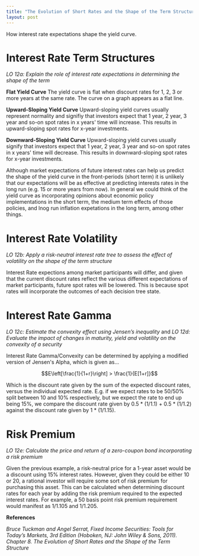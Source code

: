 ```yaml
---
title: "The Evolution of Short Rates and the Shape of the Term Structure"
layout: post
---
```

How interest rate expectations shape the yield curve.

# Interest Rate Term Structures
*LO 12a: Explain the role of interest rate expectations in determining the shape of the term*

**Flat Yield Curve**
The yield curve is flat when discount rates for 1, 2, 3 or more years at the same rate. The curve on a graph appears as a flat line.

**Upward-Sloping Yield Curve** 
Upward-sloping yield curves usually represent normality and signifiy that investors expect that 1 year, 2 year, 3 year and so-on spot rates in x years' time will increase. This results in upward-sloping spot rates for x-year investments. 

**Downward-Sloping Yield Curve**
Upward-sloping yield curves usually signify that investors expect that 1 year, 2 year, 3 year and so-on spot rates in x years' time will decrease. This results in downward-sloping spot rates for x-year investments. 

Although market expectations of future interest rates can help us predict the shape of the yield curve in the front-periods (short term) it is unlikely that our expectations will be as effective at predicting interests rates in the long run (e.g. 15 or more years from now). In general we could think of the yield curve as incorporating opinions about economic policy implementations in the short term, the medium term effects of those policies, and lnog run inflation expetations in the long term, among other things.

# Interest Rate Volatility
*LO 12b: Apply a risk-neutral interest rate tree to assess the effect of volatility on the shape of the term structure*

Interest Rate expections among market participants will differ, and given that the current discount rates reflect the various different expectations of market participants, future spot rates will be lowered. This is because spot rates will incorporate the outcomes of each decision tree state.

# Interest Rate Gamma
*LO 12c: Estimate the convexity effect using Jensen’s inequality* and *LO 12d: Evaluate the impact of changes in maturity, yield and volatility on the convexity of a security*

Interest Rate Gamma/Convexity can be determined by applying a modified version of Jensen's Alpha, which is given as...

$$E\left[\frac{1}{1+r}\right] > \frac{1}{E[1+r]}$$

Which is the discount rate given by the sum of the expected discount rates, versus the individual expected rate. E.g. if we expect rates to be 50/50% split between 10 and 10% respectively, but we expect the rate to end up being 15%, we compare the discount rate given by 0.5 * (1/1.1) + 0.5 * (1/1.2) against the discount rate given by 1 * (1/1.15).

# Risk Premium
*LO 12e: Calculate the price and return of a zero-coupon bond incorporating a risk premium*

Given the previous example, a risk-neutral price for a 1-year asset would be a discount using 15% interest rates. However, given they could be either 10 or 20, a rational investor will require some sort of risk premium for purchasing this asset. This can be calculated when determining discount rates for each year by adding the risk premium required to the expected interest rates. For example, a 50 basis point risk premium requirement would manifest as 1/1.105 and 1/1.205.

__References__

*Bruce Tuckman and Angel Serrat, Fixed Income Securities: Tools for Today’s Markets, 3rd Edition (Hoboken,
NJ: John Wiley & Sons, 2011). Chapter 8. The Evolution of Short Rates and the Shape of the Term Structure*
